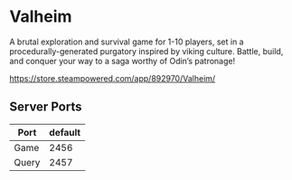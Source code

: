 # Valheim

A brutal exploration and survival game for 1-10 players, set in a procedurally-generated purgatory inspired by viking culture. Battle, build, and conquer your way to a saga worthy of Odin’s patronage!

<https://store.steampowered.com/app/892970/Valheim/>

## Server Ports

| Port  | default |
|-------|---------|
| Game  | 2456    |
| Query | 2457    |
